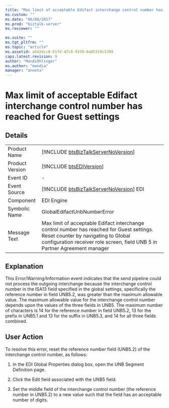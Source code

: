 ```yaml
---
title: "Max limit of acceptable Edifact interchange control number has reached for Guest settings | Microsoft Docs"
ms.custom: ""
ms.date: "06/08/2017"
ms.prod: "biztalk-server"
ms.reviewer: ""

ms.suite: ""
ms.tgt_pltfrm: ""
ms.topic: "article"
ms.assetid: a5d2dcc0-61fd-47c9-9339-8a85319c5398
caps.latest.revision: 9
author: "MandiOhlinger"
ms.author: "mandia"
manager: "anneta"
---
```

# Max limit of acceptable Edifact interchange control number has reached for Guest settings
## Details  
  
|                 |                                                                                                                                                                                                               |
|-----------------|---------------------------------------------------------------------------------------------------------------------------------------------------------------------------------------------------------------|
|  Product Name   |                                                              [!INCLUDE [btsBizTalkServerNoVersion](../includes/btsbiztalkservernoversion-md.md)]                                                              |
| Product Version |                                                                          [!INCLUDE [btsEDIVersion](../includes/btsediversion-md.md)]                                                                          |
|    Event ID     |                                                                                                       -                                                                                                       |
|  Event Source   |                                                            [!INCLUDE [btsBizTalkServerNoVersion](../includes/btsbiztalkservernoversion-md.md)] EDI                                                            |
|    Component    |                                                                                                  EDI Engine                                                                                                   |
|  Symbolic Name  |                                                                                          GlobalEdifactUnbNumberError                                                                                          |
|  Message Text   | Max limit of acceptable Edifact interchange control number has reached for Guest settings. Reset counter by navigating to Global configuration receiver role screen, field UNB 5 in Partner Agreement manager |
  
## Explanation  
 This Error/Warning/Information event indicates that the send pipeline could not process the outgoing interchange because the interchange control number in the ISA13 field specified in the global settings, specifically the reference number in field UNB5.2, was greater than the maximum allowable value. The maximum allowable value for the interchange control number depends upon the values of the three fields in UNB5. The maximum number of characters is 14 for the reference number in field UNB5.2, 13 for the prefix in UNB5.1 and 13 for the suffix in UNB5.3, and 14 for all three fields combined.  
  
## User Action  
 To resolve this error, reset the reference number field (UNB5.2) of the interchange control number, as follows:  
  
1.  In the EDI Global Properties dialog box, open the UNB Segment Definition page.  
  
2.  Click the Edit field associated with the UNB5 field.  
  
3.  Set the middle field of the interchange control number (the reference number in UNB5.2) to a new value such that the field has an acceptable number of digits.